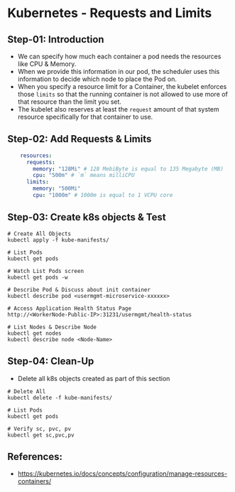 # Kubernetes - Requests and Limits

## Step-01: Introduction
- We can specify how much each container a pod needs the resources like CPU & Memory.
- When we provide this information in our pod, the scheduler uses this information to decide which node to place the Pod on.
- When you specify a resource limit for a Container, the kubelet enforces those `limits` so that the running container is not allowed to use more of that resource than the limit you set.
- The kubelet also reserves at least the `request` amount of that system resource specifically for that container to use.

## Step-02: Add Requests & Limits
```yml
    resources:
      requests:
        memory: "128Mi" # 128 MebiByte is equal to 135 Megabyte (MB)
        cpu: "500m" # `m` means milliCPU
      limits:
        memory: "500Mi"
        cpu: "1000m" # 1000m is equal to 1 VCPU core
```

## Step-03: Create k8s objects & Test
```
# Create All Objects
kubectl apply -f kube-manifests/

# List Pods
kubectl get pods

# Watch List Pods screen
kubectl get pods -w

# Describe Pod & Discuss about init container
kubectl describe pod <usermgmt-microservice-xxxxxx>

# Access Application Health Status Page
http://<WorkerNode-Public-IP>:31231/usermgmt/health-status

# List Nodes & Describe Node
kubectl get nodes
kubectl describe node <Node-Name>
```
## Step-04: Clean-Up
- Delete all k8s objects created as part of this section
```
# Delete All
kubectl delete -f kube-manifests/

# List Pods
kubectl get pods

# Verify sc, pvc, pv
kubectl get sc,pvc,pv
```

## References:
- https://kubernetes.io/docs/concepts/configuration/manage-resources-containers/